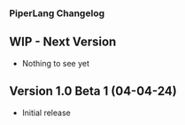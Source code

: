 ### PiperLang Changelog

## WIP - Next Version
* Nothing to see yet

## Version 1.0 Beta 1 (04-04-24)
* Initial release
